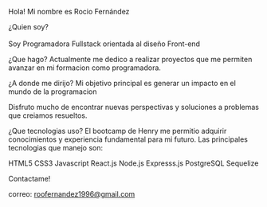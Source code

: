 Hola! Mi nombre es Rocio Fernández

¿Quien soy? <br>
<br> Soy Programadora Fullstack orientada al diseño Front-end 

¿Que hago?
Actualmente me dedico a realizar proyectos que me permiten avanzar en mi formacion como programadora. 

¿A donde me dirijo?
Mi objetivo principal es generar un impacto en el mundo de la programacion

Disfruto mucho de encontrar nuevas perspectivas y soluciones a problemas que creiamos resueltos.

¿Que tecnologias uso?
El bootcamp de Henry me permitio adquirir conocimientos y experiencia fundamental para mi futuro. Las principales tecnologias que manejo son:

HTML5
CSS3
Javascript
React.js
Node.js
Expresss.js
PostgreSQL
Sequelize

Contactame!

correo: roofernandez1996@gmail.com
